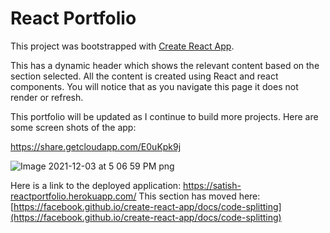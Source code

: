 # React Portfolio

This project was bootstrapped with [Create React App](https://github.com/facebook/create-react-app).

This has a dynamic header which shows the relevant content based on the section selected. All the content is created using React and react components. You will notice that as you navigate this page it does not render or refresh. 

This portfolio will be updated as I continue to build more projects. Here are some screen shots of the app:

https://share.getcloudapp.com/E0uKpk9j

![Image 2021-12-03 at 5 06 59 PM png](https://user-images.githubusercontent.com/40348966/144688129-e1baa12e-842f-47c0-b18e-95bb5aeb309e.png)

Here is a link to the deployed application: https://satish-reactportfolio.herokuapp.com/
This section has moved here: [https://facebook.github.io/create-react-app/docs/code-splitting](https://facebook.github.io/create-react-app/docs/code-splitting)
